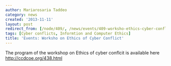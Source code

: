 ```yaml
---
author: Mariarosaria Taddeo
category: news
created: '2013-11-11'
layout: post
redirect_from: [/node/409/, /news/events/409-worksho-ethics-cyber-conflict/]
tags: [Cyber conflicts, Informtion and Computer Ethics]
title: 'Events: Worksho on Ethics of Cyber Conflict'
---
```

The program of the workshop on Ethics of cyber conflcit is available here
http://ccdcoe.org/438.html

